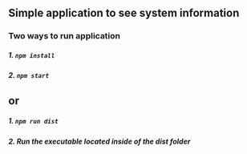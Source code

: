 ## Simple application to see system information

### Two ways to run application
##### 1. `npm install`
##### 2. `npm start`
## or 
##### 1. `npm run dist` 
##### 2. Run the executable located inside of the dist folder


